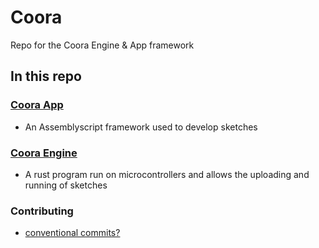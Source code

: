 # Coora
Repo for the Coora Engine & App framework


## In this repo

### [Coora App](./coora-app/README.md)
- An Assemblyscript framework used to develop sketches
### [Coora Engine](./coora-engine/README.md)
- A rust program run on microcontrollers and allows the uploading and running of sketches

### Contributing

- [conventional commits?](https://www.conventionalcommits.org/en/v1.0.0/#summary)